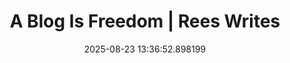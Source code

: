 ---
date: 2025-08-23 13:36:52.898199
link:
  source: web
  source_url: https://roytang.net
  text: A Blog Is Freedom | Rees Writes
  url: https://reeswrites.com/posts/a-blog-is-freedom/
source: web
syndicated:
- type: mastodon
  url: https://indieweb.social/users/roytang/statuses/115078346421241471
tags:
- blogging
title: A Blog Is Freedom | Rees Writes
---